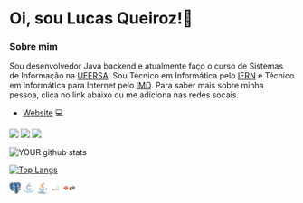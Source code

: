 # Oi, sou Lucas Queiroz!👋

### Sobre mim
Sou desenvolvedor Java backend e atualmente faço o curso de Sistemas de Informação na [UFERSA](https://ufersa.edu.br/). Sou Técnico em Informática pelo [IFRN](https://portal.ifrn.edu.br/) e Técnico em Informática para Internet pelo [IMD](https://www.imd.ufrn.br/portal/). Para saber mais sobre minha pessoa, clica no link abaixo ou me adiciona nas redes socais.

- [Website](https://mulucas.github.io/) 💻 

[<img src="https://img.shields.io/badge/linkedin-%230077B5.svg?&style=for-the-badge&logo=linkedin&logoColor=white" />](https://www.linkedin.com/in/lucas-queiroz-3b887818b/)
[<img src = "https://img.shields.io/badge/instagram-%23E4405F.svg?&style=for-the-badge&logo=instagram&logoColor=white">](https://www.instagram.com/lucaskeiroz/)
[<img src = "https://img.shields.io/badge/facebook-%231877F2.svg?&style=for-the-badge&logo=facebook&logoColor=white">](https://www.facebook.com/lukas.keiroz.1)

![YOUR github stats](https://github-readme-stats.vercel.app/api?username=mulucas)

[![Top Langs](https://github-readme-stats.vercel.app/api/top-langs/?username=mulucas&layout=compact)](https://github.com/mulucas/github-readme-stats)

<code><img height="20" src="https://raw.githubusercontent.com/github/explore/80688e429a7d4ef2fca1e82350fe8e3517d3494d/topics/postgresql/postgresql.png"></code>
<code><img height="20" src="https://raw.githubusercontent.com/github/explore/80688e429a7d4ef2fca1e82350fe8e3517d3494d/topics/c/c.png"></code>
<code><img height="20" src="https://raw.githubusercontent.com/github/explore/80688e429a7d4ef2fca1e82350fe8e3517d3494d/topics/java/java.png"></code>
<code><img height="20" src="https://raw.githubusercontent.com/github/explore/80688e429a7d4ef2fca1e82350fe8e3517d3494d/topics/mysql/mysql.png"></code>
<code><img height="20" src="https://raw.githubusercontent.com/github/explore/80688e429a7d4ef2fca1e82350fe8e3517d3494d/topics/git/git.png"></code>
